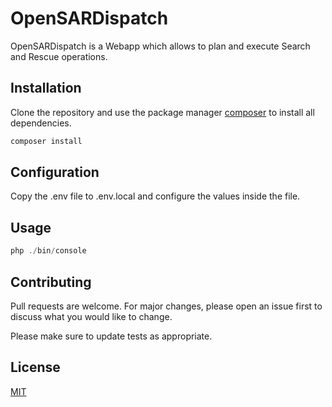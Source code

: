 # OpenSARDispatch

OpenSARDispatch is a Webapp which allows to plan and execute Search and Rescue operations.

## Installation

Clone the repository and use the package manager [composer](https://getcomposer.org/) to install all dependencies.

```bash
composer install
```

## Configuration

Copy the .env file to .env.local and configure the values inside the file.

## Usage

```php
php ./bin/console
```

## Contributing
Pull requests are welcome. For major changes, please open an issue first to discuss what you would like to change.

Please make sure to update tests as appropriate.

## License
[MIT](https://choosealicense.com/licenses/mit/)
